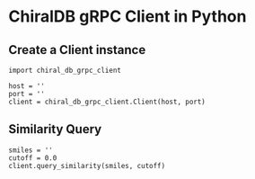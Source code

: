 # ChiralDB gRPC Client in Python

## Create a Client instance
```
import chiral_db_grpc_client

host = ''
port = ''
client = chiral_db_grpc_client.Client(host, port)
```

## Similarity Query
```
smiles = ''
cutoff = 0.0
client.query_similarity(smiles, cutoff)
```